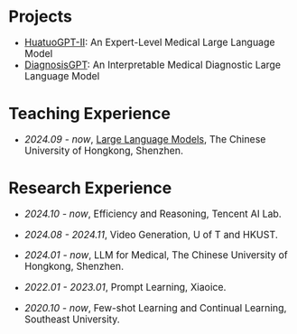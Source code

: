 # Projects

<div class='paper-box-text' style="font-size: larger;" markdown="1">

- [HuatuoGPT-II](https://v2.huatuogpt.cn/): An Expert-Level Medical Large Language Model
- [DiagnosisGPT](https://diagnosis.huatuogpt.cn/): An Interpretable Medical Diagnostic Large Language Model


</div>

# Teaching Experience

<div class='paper-box-text' style="font-size: larger;" markdown="1">

- *2024.09 - now*, [Large Language Models](https://llm-course.github.io/), The Chinese University of Hongkong, Shenzhen.

</div>

# Research Experience 

<div class='paper-box-text' style="font-size: larger;" markdown="1">

- *2024.10 - now*, Efficiency and Reasoning, Tencent AI Lab.

- *2024.08 - 2024.11*, Video Generation, U of T and HKUST.

- *2024.01 - now*, LLM for Medical, The Chinese University of Hongkong, Shenzhen.

- *2022.01 - 2023.01*, Prompt Learning, Xiaoice.

- *2020.10 - now*, Few-shot Learning and Continual Learning, Southeast University.
</div>


